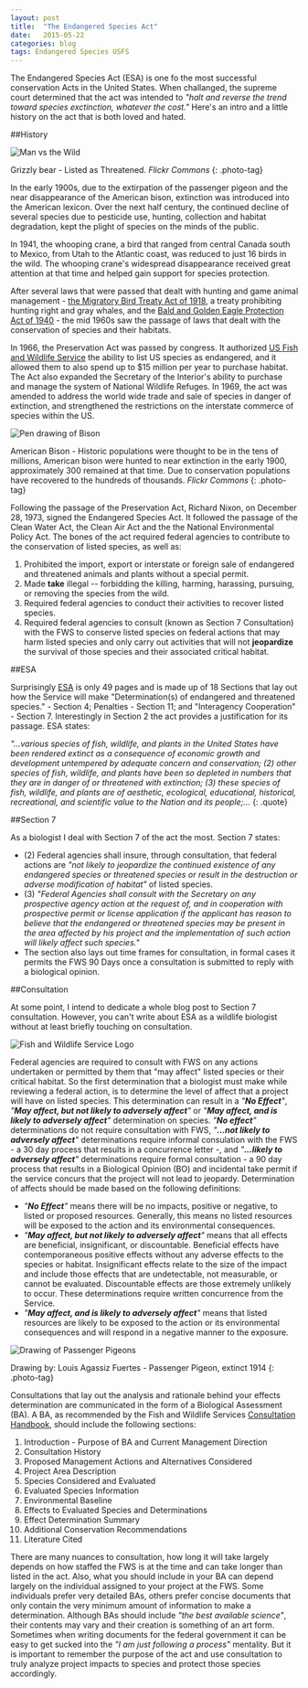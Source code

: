 ```yaml
---
layout: post
title:  "The Endangered Species Act"
date:   2015-05-22
categories: blog 
tags: Endangered Species USFS
---
```


The Endangered Species Act (ESA) is one fo the most successful conservation Acts in the United States. When challanged, the supreme court determined that the act was intended to *"halt and reverse the trend toward species exctinction, whatever the cost."*  Here's an intro and a little history on the act that is both loved and hated. 

##History

<div class="img-box-shadow-effect">
  <picture class="full-width">
    <!--[if IE 9]><video style="display: none;"><![endif]-->
    <source srcset="{{"images/post-images/esa/bear-large.jpg" | prepend:site.baseurl}}" media="(min-width: 1001px)">
    <source srcset="{{ "images/post-images/esa/bear-medium.jpg" | prepend:site.baseurl}}" media="(min-width: 701px)">
    <!--[if IE 9]></video><![endif]-->
    <source srcset="{{ "images/post-images/esa/bear-small.jpg" | prepend:site.baseurl}}" media="(min-width: 500px)">
    <!--[if IE 9]></video><![endif]-->
    <img srcset="{{"images/post-images/esa/bear-xsmall.jpg" | prepend:site.baseurl}}" alt="Man vs the Wild">
  </picture>
</div>

Grizzly bear - Listed as Threatened.  *Flickr Commons*
{: .photo-tag}

In the early 1900s, due to the extirpation of the passenger pigeon and the near disappearance of the American bison, extinction was introduced into the American lexicon. Over the next half century, the continued decline of several species due to pesticide use, hunting, collection and habitat degradation, kept the plight of species on the minds of the public.

In 1941, the whooping crane, a bird that ranged from central Canada south to Mexico, from Utah to the Atlantic coast, was reduced to just 16 birds in the wild. The whooping crane's widespread disappearance received great attention at that time and helped gain support for species protection. 

After several laws that were passed that dealt with hunting and game animal management - [the Migratory Bird Treaty Act of 1918][MBTA], a treaty prohibiting hunting right and gray whales, and the [Bald and Golden Eagle Protection Act of 1940][BGEA] - the mid 1960s saw the passage of laws that dealt with the conservation of species and their habitats. 

In 1966, the Preservation Act was passed by congress.   It  authorized [US Fish and Wildlife Service][FWS] the ability to list US species as endangered, and it allowed them to also spend up to $15 million per year to purchase habitat. The Act also expanded the Secretary of the Interior's ability to purchase and manage the system of National Wildlife Refuges. In 1969, the act was amended to address the world wide trade and sale of species in danger of extinction, and strengthened the restrictions on the interstate commerce of species within the US. 


<div class="img-box-shadow-effect">
  <picture class="full-width">
    <!--[if IE 9]><video style="display: none;"><![endif]-->
    <source srcset="{{"images/post-images/esa/bison-large.jpg" | prepend:site.baseurl}}" media="(min-width: 1001px)">
    <source srcset="{{ "images/post-images/esa/bison-medium.jpg" | prepend:site.baseurl}}" media="(min-width: 701px)">
    <!--[if IE 9]></video><![endif]-->
    <source srcset="{{ "images/post-images/esa/bison-small.jpg" | prepend:site.baseurl}}" media="(min-width: 500px)">
    <!--[if IE 9]></video><![endif]-->
    <img srcset="{{"images/post-images/esa/bison-xsmall.jpg" | prepend:site.baseurl}}" alt="Pen drawing of Bison">
  </picture>
</div>

American Bison - Historic populations were thought to be in the tens of millions, American bison were hunted to near extinction in the early 1900, approximately 300 remained at that time. Due to conservation populations have recovered to the hundreds of thousands. *Flickr Commons*
{: .photo-tag}

Following the passage of the Preservation Act, Richard Nixon, on December 28, 1973, signed the Endangered Species Act. It followed the passage of the Clean Water Act, the Clean Air Act and the the National Environmental Policy Act. The bones of the act required federal agencies to contribute to the conservation of listed species, as well as: 

1. Prohibited the import, export or interstate or foreign sale of endangered and threatened animals and plants without a special permit.
2. Made **take** illegal -- forbidding the killing, harming, harassing, pursuing, or removing the species from the wild. 
3. Required federal agencies to conduct their activities to recover listed species. 
4. Required federal agencies to consult (known as Section 7 Consultation) with the FWS to conserve listed species on federal actions that may harm listed species and only carry out activities that will not **jeopardize** the survival of those species and their associated critical habitat. 

##ESA

Surprisingly [ESA][ESA] is only 49 pages and is made up of 18 Sections that lay out how the Service will make "Determination(s) of endangered and threatened species." - Section 4; Penalties - Section 11; and "Interagency Cooperation" - Section 7. Interestingly in Section 2 the act provides a justification for its passage.  ESA states: 

*"...various species of fish, wildlife, and plants in the United States have been rendered extinct as a consequence of economic growth and development untempered by adequate concern and conservation; (2) other species of fish, wildlife, and plants have been so depleted in numbers that they are in danger of or threatened with extinction; (3) these species of fish, wildlife, and plants are of aesthetic, ecological, educational, historical, recreational, and scientific value to the Nation and its people;...*
{: .quote}


##Section 7

As a biologist I deal with Section 7 of the act the most. Section 7 states: 

* (2) Federal agencies shall insure, through consultation, that federal actions are *"not likely to jeopardize the continued existence of any endangered species or threatened species or result in the destruction or adverse modification of habitat"* of listed species. 
* (3) *"Federal Agencies shall consult with the Secretary on any prospective agency action at the request of, and in cooperation with prospective permit or license application if the applicant has reason to believe that the endangered or threatened species may be present in the area affected by his project and the implementation of such action will likely affect such species."*
* The section also lays out time frames for consultation, in formal cases it permits the FWS 90 Days once a consultation is submitted to reply with a biological opinion.

##Consultation

At some point, I intend to dedicate a whole blog post to Section 7 consultation.  However, you can't write about ESA as a wildlife biologist without at least briefly touching on consultation. 

<div class="post-image-icon center">
<img src="{{"images/post-images/esa/fws-logo.jpg" | prepend:site.baseurl}}" alt="Fish and Wildlife Service Logo">
</div>

Federal agencies are required to consult with FWS on any actions undertaken or permitted by them that "may affect" listed species or their critical habitat.  So the first determination that a biologist must make while reviewing a federal action, is to determine the level of affect that a project will have on listed species. This determination can result in a *"**No Effect**"*, *"**May affect, but not likely to adversely affect**"* or *"**May affect, and is likely to adversely affect**"* determination on species.  *"**No effect**"* determinations do not require consultation with FWS, *"**...not likely to adversely affect**"*  determinations require informal consulation with the FWS - a 30 day process that results in a concurrence letter -, and *"**...likely to adversely affect**"* determinations require formal consultation - a 90 day process that results in a Biological Opinion (BO) and incidental take permit if the service concurs that the project will not lead to jeopardy.  Determination of affects should be made based on the following definitions: 

* *"**No Effect**"* means there will be no impacts, positive or negative, to listed or proposed resources. Generally, this means no listed resources will be exposed to the action and its environmental consequences. 
* *"**May affect, but not likely to adversely affect**"* means that all effects are beneficial, insignificant, or discountable. Beneficial effects have contemporaneous positive effects without any adverse effects to the species or habitat. Insignificant effects relate to the size of the impact and include those effects that are undetectable, not measurable, or cannot be evaluated. Discountable effects are those extremely unlikely to occur. These determinations require written concurrence from the Service. 
* *"**May affect, and is likely to adversely affect**"* means that listed resources are likely to be exposed to the action or its environmental consequences and will respond in a negative manner to the exposure. 

<div>
  <picture class="full-width">
    <source srcset="{{ "images/post-images/esa/pp-medium.jpg" | prepend:site.baseurl}}" media="(min-width: 701px)">
    <!--[if IE 9]></video><![endif]-->
    <source srcset="{{ "images/post-images/esa/pp-small.jpg" | prepend:site.baseurl}}" media="(min-width: 500px)">
    <!--[if IE 9]></video><![endif]-->
    <img srcset="{{"images/post-images/esa/pp-xsmall.jpg" | prepend:site.baseurl}}" alt="Drawing of Passenger Pigeons">
  </picture>
</div>

Drawing by: Louis Agassiz Fuertes - Passenger Pigeon, extinct 1914
{: .photo-tag}

Consultations that lay out the analysis and rationale behind your effects determination are communicated in the form of a Biological Assessment (BA). A BA, as recommended by the Fish and Wildlife Services [Consultation Handbook][FWSconsultationhandbook], should include the following sections: 

1. Introduction - Purpose of BA and Current Management Direction
2. Consultation History
3. Proposed Management Actions and Alternatives Considered
4. Project Area Description
5. Species Considered and Evaluated
6. Evaluated Species Information
7. Environmental Baseline
8. Effects to Evaluated Species and Determinations
9. Effect Determination Summary
10. Additional Conservation Recommendations
11. Literature Cited

There are many nuances to consultation, how long it will take largely depends on how staffed the FWS is at the time and can take longer than listed in the act. Also, what you should include in your BA can depend largely on the individual assigned to your project at the FWS.  Some individuals prefer very detailed BAs, others prefer concise documents that only contain the very minimum amount of information to make a determination.  Although BAs should include *"the best available science"*, their contents may vary and their creation is something of an art form. Sometimes when writing documents for the federal government it can be easy to get sucked into the *"I am just following a process"* mentality. But it is important to remember the purpose of the act and use consultation to truly analyze project impacts to species and protect those species accordingly. 



[MBTA]:   https://www.fws.gov/laws/lawsdigest/migtrea.html

[BGEA]:   http://en.wikipedia.org/wiki/Bald_and_Golden_Eagle_Protection_Act

[FWS]:    https://fws.gov
[ESA]:    http://www.fws.gov/international/pdf/esa.pdf

[FWSconsultationhandbook]:  https://www.fws.gov/ENDANGERED/esa-library/pdf/esa_section7_handbook.pdf